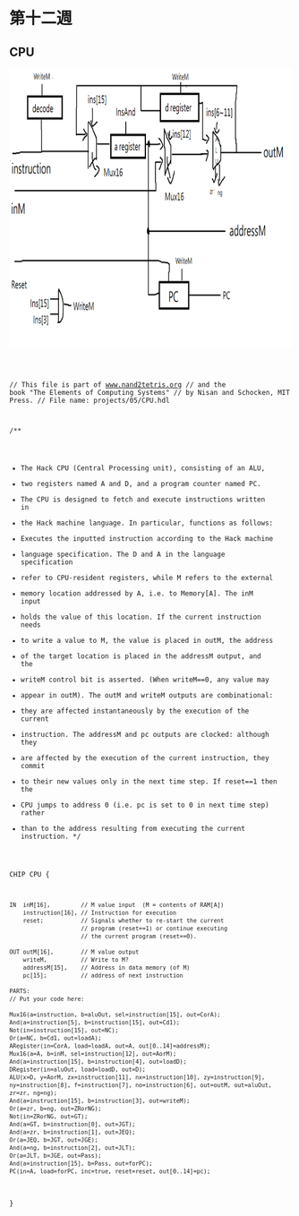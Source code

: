 # 第十二週

## CPU
<img src="https://github.com/owen4096/co109a/blob/master/05/CPU.png" width="600" height="500"  align=center /> 
<pre><code>

// This file is part of www.nand2tetris.org
// and the book "The Elements of Computing Systems"
// by Nisan and Schocken, MIT Press.
// File name: projects/05/CPU.hdl

/**
 * The Hack CPU (Central Processing unit), consisting of an ALU,
 * two registers named A and D, and a program counter named PC.
 * The CPU is designed to fetch and execute instructions written in 
 * the Hack machine language. In particular, functions as follows:
 * Executes the inputted instruction according to the Hack machine 
 * language specification. The D and A in the language specification
 * refer to CPU-resident registers, while M refers to the external
 * memory location addressed by A, i.e. to Memory[A]. The inM input 
 * holds the value of this location. If the current instruction needs 
 * to write a value to M, the value is placed in outM, the address 
 * of the target location is placed in the addressM output, and the 
 * writeM control bit is asserted. (When writeM==0, any value may 
 * appear in outM). The outM and writeM outputs are combinational: 
 * they are affected instantaneously by the execution of the current 
 * instruction. The addressM and pc outputs are clocked: although they 
 * are affected by the execution of the current instruction, they commit 
 * to their new values only in the next time step. If reset==1 then the 
 * CPU jumps to address 0 (i.e. pc is set to 0 in next time step) rather 
 * than to the address resulting from executing the current instruction. 
 */

CHIP CPU {

    IN  inM[16],         // M value input  (M = contents of RAM[A])
        instruction[16], // Instruction for execution
        reset;           // Signals whether to re-start the current
                         // program (reset==1) or continue executing
                         // the current program (reset==0).

    OUT outM[16],        // M value output
        writeM,          // Write to M? 
        addressM[15],    // Address in data memory (of M)
        pc[15];          // address of next instruction

    PARTS:
    // Put your code here:

    Mux16(a=instruction, b=aluOut, sel=instruction[15], out=CorA);
    And(a=instruction[5], b=instruction[15], out=Cd1);
    Not(in=instruction[15], out=NC);
    Or(a=NC, b=Cd1, out=loadA);
    ARegister(in=CorA, load=loadA, out=A, out[0..14]=addressM);
    Mux16(a=A, b=inM, sel=instruction[12], out=AorM);
    And(a=instruction[15], b=instruction[4], out=loadD);
    DRegister(in=aluOut, load=loadD, out=D);
    ALU(x=D, y=AorM, zx=instruction[11], nx=instruction[10], zy=instruction[9], ny=instruction[8], f=instruction[7], no=instruction[6], out=outM, out=aluOut, zr=zr, ng=ng);
    And(a=instruction[15], b=instruction[3], out=writeM);
    Or(a=zr, b=ng, out=ZRorNG); 
    Not(in=ZRorNG, out=GT); 
    And(a=GT, b=instruction[0], out=JGT);
    And(a=zr, b=instruction[1], out=JEQ);
    Or(a=JEQ, b=JGT, out=JGE);
    And(a=ng, b=instruction[2], out=JLT);
    Or(a=JLT, b=JGE, out=Pass);
    And(a=instruction[15], b=Pass, out=forPC);
    PC(in=A, load=forPC, inc=true, reset=reset, out[0..14]=pc);
}
</code></pre>
